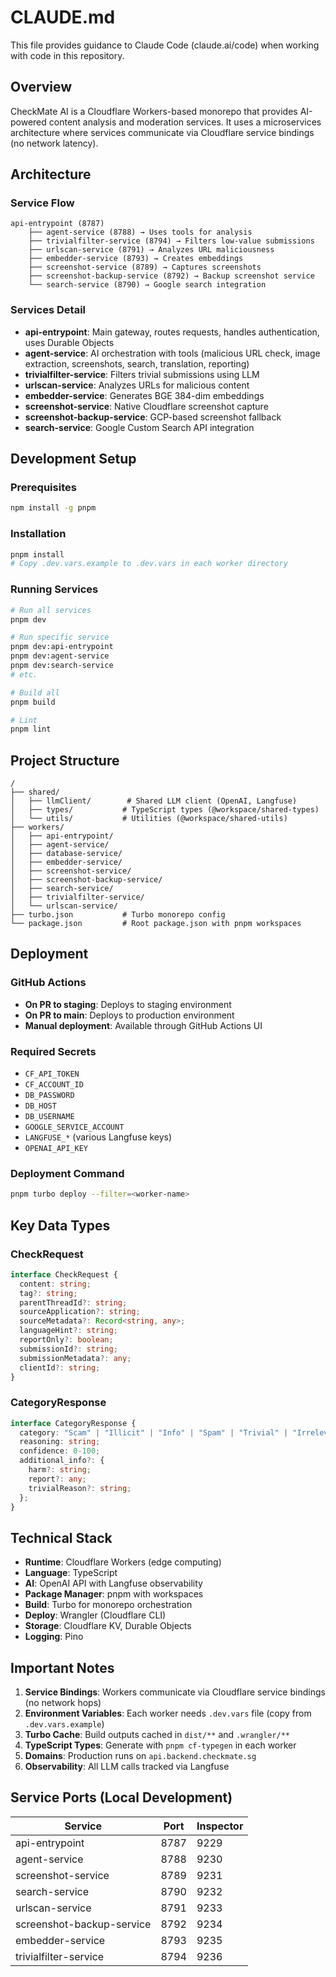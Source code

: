 # CLAUDE.md

This file provides guidance to Claude Code (claude.ai/code) when working with code in this repository.

## Overview

CheckMate AI is a Cloudflare Workers-based monorepo that provides AI-powered content analysis and moderation services. It uses a microservices architecture where services communicate via Cloudflare service bindings (no network latency).

## Architecture

### Service Flow
```
api-entrypoint (8787)
    ├── agent-service (8788) → Uses tools for analysis
    ├── trivialfilter-service (8794) → Filters low-value submissions
    ├── urlscan-service (8791) → Analyzes URL maliciousness
    ├── embedder-service (8793) → Creates embeddings
    ├── screenshot-service (8789) → Captures screenshots
    ├── screenshot-backup-service (8792) → Backup screenshot service
    └── search-service (8790) → Google search integration
```

### Services Detail

- **api-entrypoint**: Main gateway, routes requests, handles authentication, uses Durable Objects
- **agent-service**: AI orchestration with tools (malicious URL check, image extraction, screenshots, search, translation, reporting)
- **trivialfilter-service**: Filters trivial submissions using LLM
- **urlscan-service**: Analyzes URLs for malicious content
- **embedder-service**: Generates BGE 384-dim embeddings
- **screenshot-service**: Native Cloudflare screenshot capture
- **screenshot-backup-service**: GCP-based screenshot fallback
- **search-service**: Google Custom Search API integration

## Development Setup

### Prerequisites
```bash
npm install -g pnpm
```

### Installation
```bash
pnpm install
# Copy .dev.vars.example to .dev.vars in each worker directory
```

### Running Services

```bash
# Run all services
pnpm dev

# Run specific service
pnpm dev:api-entrypoint
pnpm dev:agent-service
pnpm dev:search-service
# etc.

# Build all
pnpm build

# Lint
pnpm lint
```

## Project Structure

```
/
├── shared/
│   ├── llmClient/        # Shared LLM client (OpenAI, Langfuse)
│   ├── types/           # TypeScript types (@workspace/shared-types)
│   └── utils/           # Utilities (@workspace/shared-utils)
├── workers/
│   ├── api-entrypoint/
│   ├── agent-service/
│   ├── database-service/
│   ├── embedder-service/
│   ├── screenshot-service/
│   ├── screenshot-backup-service/
│   ├── search-service/
│   ├── trivialfilter-service/
│   └── urlscan-service/
├── turbo.json           # Turbo monorepo config
└── package.json         # Root package.json with pnpm workspaces
```

## Deployment

### GitHub Actions
- **On PR to staging**: Deploys to staging environment
- **On PR to main**: Deploys to production environment
- **Manual deployment**: Available through GitHub Actions UI

### Required Secrets
- `CF_API_TOKEN`
- `CF_ACCOUNT_ID`
- `DB_PASSWORD`
- `DB_HOST`
- `DB_USERNAME`
- `GOOGLE_SERVICE_ACCOUNT`
- `LANGFUSE_*` (various Langfuse keys)
- `OPENAI_API_KEY`

### Deployment Command
```bash
pnpm turbo deploy --filter=<worker-name>
```

## Key Data Types

### CheckRequest
```typescript
interface CheckRequest {
  content: string;
  tag?: string;
  parentThreadId?: string;
  sourceApplication?: string;
  sourceMetadata?: Record<string, any>;
  languageHint?: string;
  reportOnly?: boolean;
  submissionId?: string;
  submissionMetadata?: any;
  clientId?: string;
}
```

### CategoryResponse
```typescript
interface CategoryResponse {
  category: "Scam" | "Illicit" | "Info" | "Spam" | "Trivial" | "Irrelevant" | "Error" | string;
  reasoning: string;
  confidence: 0-100;
  additional_info?: {
    harm?: string;
    report?: any;
    trivialReason?: string;
  };
}
```

## Technical Stack

- **Runtime**: Cloudflare Workers (edge computing)
- **Language**: TypeScript
- **AI**: OpenAI API with Langfuse observability
- **Package Manager**: pnpm with workspaces
- **Build**: Turbo for monorepo orchestration
- **Deploy**: Wrangler (Cloudflare CLI)
- **Storage**: Cloudflare KV, Durable Objects
- **Logging**: Pino

## Important Notes

1. **Service Bindings**: Workers communicate via Cloudflare service bindings (no network hops)
2. **Environment Variables**: Each worker needs `.dev.vars` file (copy from `.dev.vars.example`)
3. **Turbo Cache**: Build outputs cached in `dist/**` and `.wrangler/**`
4. **TypeScript Types**: Generate with `pnpm cf-typegen` in each worker
5. **Domains**: Production runs on `api.backend.checkmate.sg`
6. **Observability**: All LLM calls tracked via Langfuse

## Service Ports (Local Development)

| Service | Port | Inspector |
|---------|------|-----------|
| api-entrypoint | 8787 | 9229 |
| agent-service | 8788 | 9230 |
| screenshot-service | 8789 | 9231 |
| search-service | 8790 | 9232 |
| urlscan-service | 8791 | 9233 |
| screenshot-backup-service | 8792 | 9234 |
| embedder-service | 8793 | 9235 |
| trivialfilter-service | 8794 | 9236 |